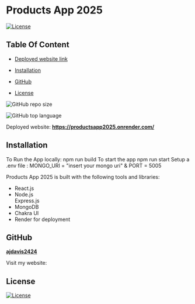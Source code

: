 # Products App 2025

  [![License](https://img.shields.io/static/v1?label=License&message=MIT&color=blue&?style=plastic&logo=appveyor)](https://opensource.org/license/MIT)



## Table Of Content


- [Deployed website link](#deployedWebsite)
- [Installation](#installation)



- [GitHub](#github)

- [License](#license)




![GitHub repo size](https://img.shields.io/github/repo-size/ajdavis2424/ProductsApp2025?style=plastic)

  ![GitHub top language](https://img.shields.io/github/languages/top/ajdavis2424/ProductsApp2025?style=plastic)






<p>Deployed website: <strong><a href="https://productsapp2025.onrender.com/">https://productsapp2025.onrender.com/</a></strong>








## Installation

To Run the App locally: npm run build
To start the app npm run start
Setup a .env file : MONGO_URI = "insert your mongo uri" & PORT = 5005






Products App 2025 is built with the following tools and libraries: <ul><li>React.js</li> <li>Node.js</li>Express.js <li>MongoDB</li> <li>Chakra UI</li> <li>Render for deployment</li> </ul>














## GitHub

<a href="https://github.com/ajdavis2424"><strong>ajdavis2424</a></strong>



<p>Visit my website: <strong><a href="https://productsapp2025.onrender.com"></a></strong></p>








## License

[![License](https://img.shields.io/static/v1?label=Licence&message=MIT&color=blue)](https://opensource.org/license/MIT)


